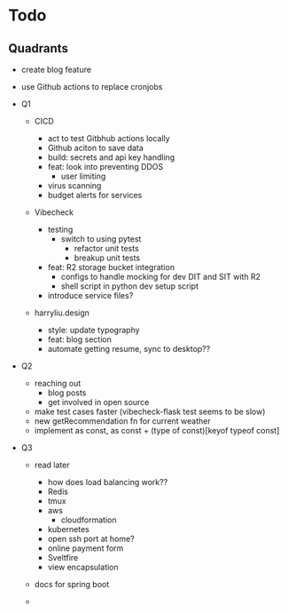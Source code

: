 # Todo

## Quadrants

- create blog feature
- use Github actions to replace cronjobs

- Q1

  - CICD

    - act to test Gitbhub actions locally
    - Github aciton to save data
    - build: secrets and api key handling
    - feat: look into preventing DDOS
      - user limiting
    - virus scanning
    - budget alerts for services

  - Vibecheck

    - testing
      - switch to using pytest
        - refactor unit tests
        - breakup unit tests
    - feat: R2 storage bucket integration
      - configs to handle mocking for dev DIT and SIT with R2
      - shell script in python dev setup script
    - introduce service files?

  - harryliu.design

    - style: update typography
    - feat: blog section
    - automate getting resume, sync to desktop??

- Q2

  - reaching out
    - blog posts
    - get involved in open source
  - make test cases faster (vibecheck-flask test seems to be slow)
  - new getRecommendation fn for current weather
  - implement as const, as const + (type of const)[keyof typeof const]

- Q3

  - read later

    - how does load balancing work??
    - Redis
    - tmux
    - aws
      - cloudformation
    - kubernetes
    - open ssh port at home?
    - online payment form
    - Sveltfire
    - view encapsulation

  - docs for spring boot
  -
